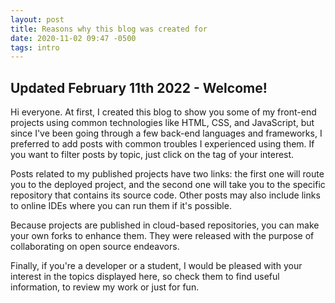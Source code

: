 ```yaml
---
layout: post
title: Reasons why this blog was created for
date: 2020-11-02 09:47 -0500
tags: intro
---
```


## Updated February 11th 2022 - Welcome!

Hi everyone. At first, I created this blog to show you some of my front-end projects using common technologies like HTML, CSS, and JavaScript, but since I've been going through a few back-end languages and frameworks, I preferred to add posts with common troubles I experienced using them. If you want to filter posts by topic, just click on the tag of your interest.

Posts related to my published projects have two links: the first one will route you to the deployed project, and the second one will take you to the specific repository that contains its source code. Other posts may also include links to online IDEs where you can run them if it's possible.

Because projects are published in cloud-based repositories, you can make your own forks to enhance them. They were released with the purpose of collaborating on open source endeavors.

Finally, if you're a developer or a student, I would be pleased with your interest in the topics displayed here, so check them to find useful information, to review my work or just for fun.